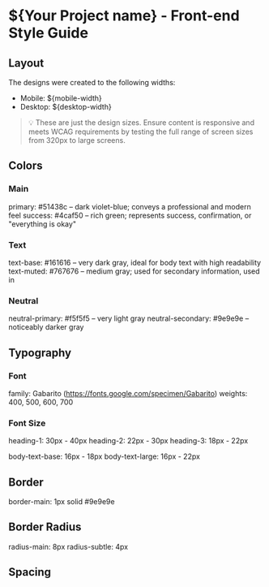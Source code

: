 # ${Your Project name} - Front-end Style Guide

## Layout

The designs were created to the following widths:

- Mobile: ${mobile-width}
- Desktop: ${desktop-width}

> 💡 These are just the design sizes. Ensure content is responsive and meets WCAG requirements by testing the full range of screen sizes from 320px to large screens.

## Colors

### Main

primary: #51438c – dark violet-blue; conveys a professional and modern feel
success: #4caf50 – rich green; represents success, confirmation, or "everything is okay"

### Text

text-base: #161616 – very dark gray, ideal for body text with high readability
text-muted: #767676 – medium gray; used for secondary information, used in <figcaption>

### Neutral

neutral-primary: #f5f5f5 – very light gray
neutral-secondary: #9e9e9e – noticeably darker gray

## Typography

### Font

family: Gabarito (https://fonts.google.com/specimen/Gabarito)
weights: 400, 500, 600, 700

### Font Size

heading-1: 30px - 40px
heading-2: 22px - 30px
heading-3: 18px - 22px

body-text-base: 16px - 18px
body-text-large: 16px - 22px

## Border

border-main: 1px solid #9e9e9e

## Border Radius

radius-main: 8px
radius-subtle: 4px

## Spacing
